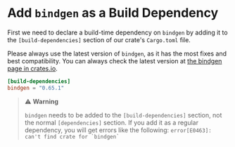 # Add `bindgen` as a Build Dependency

First we need to declare a build-time dependency on `bindgen` by adding it to
the `[build-dependencies]` section of our crate's `Cargo.toml` file.

Please always use the latest version of `bindgen`, as it has the most fixes and
best compatibility.
You can always check the latest version at
[the bindgen page in crates.io](https://crates.io/crates/bindgen).

```toml
[build-dependencies]
bindgen = "0.65.1"
```

> ⚠️ **Warning**
>
> `bindgen` needs to be added to the `[build-dependencies]` section, not the normal
> `[dependencies]` section. If you add it as a regular dependency, you will get
> errors like the following: `` error[E0463]: can't find crate for `bindgen` ``
